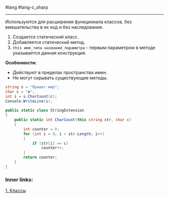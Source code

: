 #lang #lang-c_sharp 

---
Используются для расширения функционала классов, без вмешательства в их код и без наследования.
1. Создается статический класс.
2. Добавляется статический метод.
3. `this имя_типа название_параметра` - первым параметром в методе указывается данная конструкция.

**Особенности:**
- Действуют в пределах пространства имен.
- Не могут скрывать существующие методы.

```csharp
string s = "Привет мир";
char c = 'и';
int i = s.CharCount(c);
Console.WriteLine(i); 
 
public static class StringExtension
{
    public static int CharCount(this string str, char c)
    {
        int counter = 0;
        for (int i = 0; i < str.Length; i++)
        {
            if (str[i] == c)
                counter++;
        }
        return counter;
    }
}
```

### Inner links:
[1. Классы](1.%20Lang/C-sharp/0.%20Введение/2.%20Классы%20и%20структуры/1.%20Классы.md)